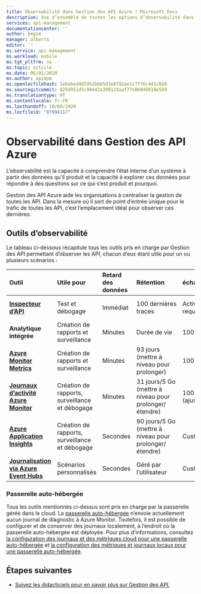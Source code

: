 ```yaml
---
title: Observabilité dans Gestion des API Azure | Microsoft Docs
description: Vue d’ensemble de toutes les options d’observabilité dans Gestion des API Azure.
services: api-management
documentationcenter: ''
author: begim
manager: alberts
editor: ''
ms.service: api-management
ms.workload: mobile
ms.tgt_pltfrm: na
ms.topic: article
ms.date: 06/01/2020
ms.author: apimpm
ms.openlocfilehash: 1ebebed465952bbb5d3e8f82ae1c7776c441c6b0
ms.sourcegitcommit: 829d951d5c90442a38012daaf77e86046018e5b9
ms.translationtype: HT
ms.contentlocale: fr-FR
ms.lasthandoff: 10/09/2020
ms.locfileid: "87094117"
---
```

# <a name="observability-in-azure-api-management"></a>Observabilité dans Gestion des API Azure

L’observabilité est la capacité à comprendre l’état interne d’un système à partir des données qu’il produit et la capacité à explorer ces données pour répondre à des questions sur ce qui s’est produit et pourquoi. 

Gestion des API Azure aide les organisations à centraliser la gestion de toutes les API. Dans la mesure où il sert de point d’entrée unique pour le trafic de toutes les API, c’est l’emplacement idéal pour observer ces dernières. 

## <a name="observability-tools"></a>Outils d’observabilité

Le tableau ci-dessous récapitule tous les outils pris en charge par Gestion des API permettant d’observer les API, chacun d’eux étant utile pour un ou plusieurs scénarios :

| Outil        | Utile pour    | Retard des données | Rétention | échantillonnage | Type de données | activé|
|:------------- |:-------------|:---- |:----|:---- |:--- |:---- 
| **[Inspecteur d’API](api-management-howto-api-inspector.md)** | Test et débogage | Immédiat | 100 dernières traces | Activé par requête | Traces des requêtes | Toujours
| **Analytique intégrée** | Création de rapports et surveillance | Minutes | Durée de vie | 100 % | Rapports et journaux | Toujours |
| **[Azure Monitor Metrics](api-management-howto-use-azure-monitor.md)** | Création de rapports et surveillance | Minutes | 93 jours (mettre à niveau pour prolonger) | 100 % | Mesures | Toujours |
| **[Journaux d’activité Azure Monitor](api-management-howto-use-azure-monitor.md)** | Création de rapports, surveillance et débogage | Minutes | 31 jours/5 Go (mettre à niveau pour prolonger/étendre) | 100% (ajustable) | Journaux d’activité | Facultatif |
| **[Azure Application Insights](api-management-howto-app-insights.md)** | Création de rapports, surveillance et débogage | Secondes | 90 jours/5 Go (mettre à niveau pour prolonger/étendre) | Custom | Journaux, métriques | Facultatif |
| **[Journalisation via Azure Event Hubs](api-management-howto-log-event-hubs.md)** | Scénarios personnalisés | Secondes | Géré par l’utilisateur | Custom | Custom | Facultatif |

### <a name="self-hosted-gateway"></a>Passerelle auto-hébergée

Tous les outils mentionnés ci-dessus sont pris en charge par la passerelle gérée dans le cloud. La [passerelle auto-hébergée](self-hosted-gateway-overview.md) n’envoie actuellement aucun journal de diagnostic à Azure Monitor. Toutefois, il est possible de configurer et de conserver des journaux localement, à l’endroit où la passerelle auto-hébergée est déployée. Pour plus d’informations, consultez [la configuration des journaux et des métriques cloud pour une passerelle auto-hébergée](how-to-configure-cloud-metrics-logs.md) et [la configuration des métriques et journaux locaux pour une passerelle auto-hébergée](how-to-configure-local-metrics-logs.md).

## <a name="next-steps"></a>Étapes suivantes

* [Suivez les didacticiels pour en savoir plus sur Gestion des API.](import-and-publish.md)
